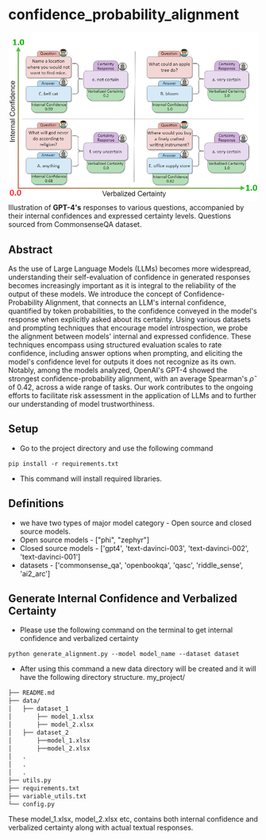 # confidence_probability_alignment

![](./Intro_Diagram.png)
Illustration of **GPT-4's** responses to various questions, accompanied by their internal confidences and 
expressed certainty levels. Questions sourced from CommonsenseQA dataset.

## Abstract
As the use of Large Language Models (LLMs) becomes more widespread, understanding their self-evaluation of confidence 
in generated responses becomes increasingly important as it is integral to the reliability of the output of these 
models. We introduce the concept of Confidence-Probability Alignment, that connects an LLM's internal confidence, 
quantified by token probabilities, to the confidence conveyed in the model's response when explicitly asked about its 
certainty. Using various datasets and prompting techniques that encourage model introspection, we probe the alignment 
between models' internal and expressed confidence. These techniques encompass using structured evaluation scales to rate 
confidence, including answer options when prompting, and eliciting the model's confidence level for outputs it does not 
recognize as its own. Notably, among the models analyzed, OpenAI's GPT-4 showed the strongest confidence-probability 
alignment, with an average Spearman's $\hat{\rho}$ of 0.42, across a wide range of tasks. Our work contributes to the 
ongoing efforts to facilitate risk assessment in the application of LLMs and to further our understanding of model trustworthiness.

## Setup

- Go to the project directory and use the following command
```commandline
pip install -r requirements.txt
```
- This command will install required libraries.

## Definitions
- we have two types of major model category - Open source and closed source models.
- Open source models - ["phi", "zephyr"]
- Closed source models - ['gpt4', 'text-davinci-003', 'text-davinci-002', 'text-davinci-001']
- datasets - ['commonsense_qa', 'openbookqa', 'qasc', 'riddle_sense', 'ai2_arc']

## Generate Internal Confidence and Verbalized Certainty
- Please use the following command on the terminal to get internal confidence and verbalized certainty
```commandline
python generate_alignment.py --model model_name --dataset dataset
```

- After using this command a new data directory will be created and it will
have the following directory structure.
my_project/
```
├── README.md
├── data/
│   ├── dataset_1 
│       ├── model_1.xlsx
│       ├── model_2.xlsx
│   ├── dataset_2 
│       ├──model_1.xlsx
│       ├──model_2.xlsx
│   .
│   .
│   .
├── utils.py
├── requirements.txt
├── variable_utils.txt
└── config.py
```

These model_1.xlsx, model_2.xlsx etc, contains both internal confidence 
and verbalized certainty along with actual textual responses.

